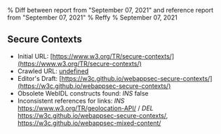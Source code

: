 % Diff between report from "September 07, 2021" and reference report from "September 07, 2021"
% Reffy
% September 07, 2021

## Secure Contexts

- Initial URL: [https://www.w3.org/TR/secure-contexts/](https://www.w3.org/TR/secure-contexts/)
- Crawled URL: [undefined](undefined)
- Editor's Draft: [https://w3c.github.io/webappsec-secure-contexts/](https://w3c.github.io/webappsec-secure-contexts/)
- Obsolete WebIDL constructs found: *INS* false
- Inconsistent references for links: *INS* https://www.w3.org/TR/geolocation-API/ / *DEL* https://w3c.github.io/webappsec-secure-contexts/, https://w3c.github.io/webappsec-mixed-content/


